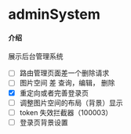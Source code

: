 # adminSystem

#### 介绍

展示后台管理系统

- [ ] 路由管理页面差一个删除请求
- [ ] 图片空间 差 查询，编辑， 删除
- [x] 重定向或者完善登录页
- [ ] 调整图片空间的布局（背景）显示
- [ ] token 失效拦截器（100003）
- [ ] 登录页背景设置
